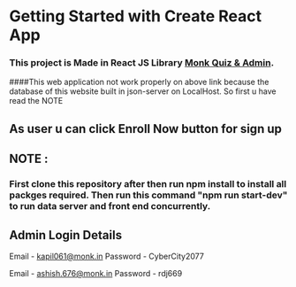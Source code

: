 # Getting Started with Create React App

### This project is Made in React JS Library [Monk Quiz & Admin](https://yk5ms.csb.app/).
####This web application not work properly on above link because the database of this website built in json-server on LocalHost. So first u have read the NOTE 

## As user u can click Enroll Now button for sign up
## NOTE : 
### First clone this repository after then run npm install to install all packges required. Then run this command "npm run start-dev" to run data server and front end concurrently.


## Admin Login Details
Email - kapil061@monk.in
Password - CyberCity2077

Email - ashish.676@monk.in
Password - rdj669
